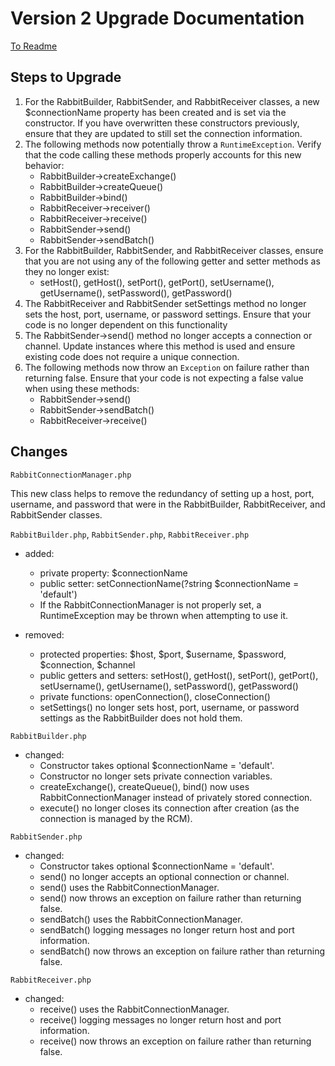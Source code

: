 # Version 2 Upgrade Documentation

[To Readme](../README.md)

## Steps to Upgrade

1. For the RabbitBuilder, RabbitSender, and RabbitReceiver classes, a new $connectionName property has been created and is set via the constructor. If you have overwritten these constructors previously, ensure that they are updated to still set the connection information.
1. The following methods now potentially throw a `RuntimeException`. Verify that the code calling these methods properly accounts for this new behavior:
   - RabbitBuilder->createExchange()
   - RabbitBuilder->createQueue()
   - RabbitBuilder->bind()
   - RabbitReceiver->receiver()
   - RabbitReceiver->receive()
   - RabbitSender->send()
   - RabbitSender->sendBatch()
1. For the RabbitBuilder, RabbitSender, and RabbitReceiver classes, ensure that you are not using any of the following getter and setter methods as they no longer exist:
   - setHost(), getHost(), setPort(), getPort(), setUsername(), getUsername(), setPassword(), getPassword()
1. The RabbitReceiver and RabbitSender setSettings method no longer sets the host, port, username, or password settings. Ensure that your code is no longer dependent on this functionality
1. The RabbitSender->send() method no longer accepts a connection or channel. Update instances where this method is used and ensure existing code does not require a unique connection.
1. The following methods now throw an `Exception` on failure rather than returning false. Ensure that your code is not expecting a false value when using these methods:
   - RabbitSender->send()
   - RabbitSender->sendBatch()
   - RabbitReceiver->receive()

## Changes

`RabbitConnectionManager.php`

This new class helps to remove the redundancy of setting up a host, port, username, and password that were in the RabbitBuilder, RabbitReceiver, and RabbitSender classes.

`RabbitBuilder.php`, `RabbitSender.php`, `RabbitReceiver.php`

- added:
  - private property: $connectionName
  - public setter: setConnectionName(?string $connectionName = 'default')
  - If the RabbitConnectionManager is not properly set, a RuntimeException may be thrown when attempting to use it.

- removed:
  - protected properties: $host, $port, $username, $password, $connection, $channel
  - public getters and setters: setHost(), getHost(), setPort(), getPort(), setUsername(), getUsername(), setPassword(), getPassword()
  - private functions: openConnection(), closeConnection()
  - setSettings() no longer sets host, port, username, or password settings as the RabbitBuilder does not hold them.

`RabbitBuilder.php`

- changed:
  - Constructor takes optional $connectionName = 'default'.
  - Constructor no longer sets private connection variables.
  - createExchange(), createQueue(), bind() now uses RabbitConnectionManager instead of privately stored connection.
  - execute() no longer closes its connection after creation (as the connection is managed by the RCM).

`RabbitSender.php`

- changed:
  - Constructor takes optional $connectionName = 'default'.
  - send() no longer accepts an optional connection or channel.
  - send() uses the RabbitConnectionManager.
  - send() now throws an exception on failure rather than returning false.
  - sendBatch() uses the RabbitConnectionManager.
  - sendBatch() logging messages no longer return host and port information.
  - sendBatch() now throws an exception on failure rather than returning false.

`RabbitReceiver.php`

- changed:
  - receive() uses the RabbitConnectionManager.
  - receive() logging messages no longer return host and port information.
  - receive() now throws an exception on failure rather than returning false.